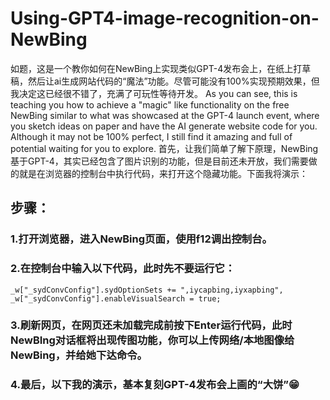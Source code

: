 # Using-GPT4-image-recognition-on-NewBing
如题，这是一个教你如何在NewBing上实现类似GPT-4发布会上，在纸上打草稿，然后让ai生成网站代码的“魔法”功能。尽管可能没有100%实现预期效果，但我决定这已经很不错了，充满了可玩性等待开发。
As you can see, this is teaching you how to achieve a "magic" like functionality on the free NewBing similar to what was showcased at the GPT-4 launch event, where you sketch ideas on paper and have the AI generate website code for you. Although it may not be 100% perfect, I still find it amazing and full of potential waiting for you to explore.
首先，让我们简单了解下原理，NewBing基于GPT-4，其实已经包含了图片识别的功能，但是目前还未开放，我们需要做的就是在浏览器的控制台中执行代码，来打开这个隐藏功能。下面我将演示：
## 步骤：
### 1.打开浏览器，进入NewBing页面，使用f12调出控制台。
### 2.在控制台中输入以下代码，此时先不要运行它：
```
_w["_sydConvConfig"].sydOptionSets += ",iycapbing,iyxapbing",
_w["_sydConvConfig"].enableVisualSearch = true;
```
### 3.刷新网页，在网页还未加载完成前按下Enter运行代码，此时NewBIng对话框将出现传图功能，你可以上传网络/本地图像给NewBing，并给她下达命令。
### 4.最后，以下我的演示，基本复刻GPT-4发布会上画的“大饼”😁
